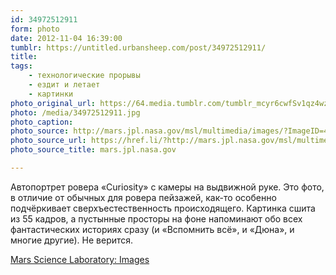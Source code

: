 ```yaml
---
id: 34972512911
form: photo
date: 2012-11-04 16:39:00
tumblr: https://untitled.urbansheep.com/post/34972512911/
title:
tags:
    - технологические прорывы
    - ездит и летает
    - картинки
photo_original_url: https://64.media.tumblr.com/tumblr_mcyr6cwfSv1qz4wzio1_500.jpg
photo: /media/34972512911.jpg
photo_caption: 
photo_source: http://mars.jpl.nasa.gov/msl/multimedia/images/?ImageID=4845
photo_source_url: https://href.li/?http://mars.jpl.nasa.gov/msl/multimedia/images/?ImageID=4845
photo_source_title: mars.jpl.nasa.gov

---
```


<p>Автопортрет ровера «Curiosity» с камеры на выдвижной руке. Это фото, в отличие от обычных для ровера пейзажей, как-то особенно подчёркивает сверхъестественность происходящего. Картинка сшита из 55 кадров, а пустынные просторы на фоне напоминают обо всех фантастических историях сразу (и «Вспомнить всё», и «Дюна», и многие другие). Не верится.</p>

<p><a href="http://mars.jpl.nasa.gov/msl/multimedia/images/?ImageID=4845">Mars Science Laboratory: Images</a></p>
